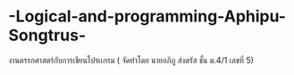 # -Logical-and-programming-Aphipu-Songtrus-
งานตรรกศาสตร์กับการเขียนโปรเเกรม ( จัดทำโดย นายอภิภู ส่งตรัส ชั้น ม.4/1 เลขที่ 5)
